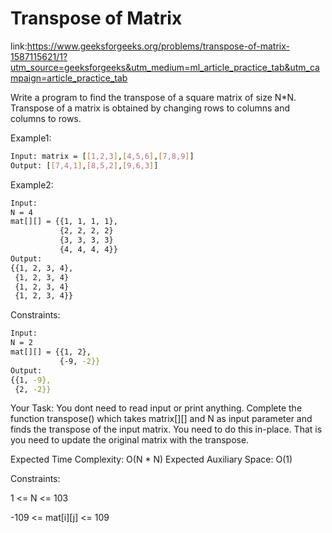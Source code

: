 
# Transpose of Matrix
link:https://www.geeksforgeeks.org/problems/transpose-of-matrix-1587115621/1?utm_source=geeksforgeeks&utm_medium=ml_article_practice_tab&utm_campaign=article_practice_tab

Write a program to find the transpose of a square matrix of size N*N. Transpose of a matrix is obtained by changing rows to columns and columns to rows.
 


Example1:
```bash
Input: matrix = [[1,2,3],[4,5,6],[7,8,9]]
Output: [[7,4,1],[8,5,2],[9,6,3]]

```

Example2:
```bash
Input:
N = 4
mat[][] = {{1, 1, 1, 1},
           {2, 2, 2, 2}
           {3, 3, 3, 3}
           {4, 4, 4, 4}}
Output: 
{{1, 2, 3, 4},  
 {1, 2, 3, 4}  
 {1, 2, 3, 4}
 {1, 2, 3, 4}} 
```

Constraints:

```bash
Input:
N = 2
mat[][] = {{1, 2},
           {-9, -2}}
Output:
{{1, -9}, 
 {2, -2}}

```

Your Task:
You dont need to read input or print anything. Complete the function transpose() which takes matrix[][] and N as input parameter and finds the transpose of the input matrix. You need to do this in-place. That is you need to update the original matrix with the transpose. 


Expected Time Complexity: O(N * N)
Expected Auxiliary Space: O(1)

Constraints:

1 <= N <= 103

-109 <= mat[i][j] <= 109
